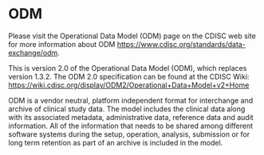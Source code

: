 # ODM

Please visit the Operational Data Model (ODM) page on the CDISC web site for more information about ODM <https://www.cdisc.org/standards/data-exchange/odm>.

This is version 2.0 of the Operational Data Model (ODM), which replaces version 1.3.2.
The ODM 2.0 specification can be found at the CDISC Wiki: <https://wiki.cdisc.org/display/ODM2/Operational+Data+Model+v2+Home>

ODM is a vendor neutral, platform independent format for interchange and archive of clinical study data. The model includes the clinical data along with its associated metadata, administrative data, reference data and audit information. All of the information that needs to be shared among different software systems during the setup, operation, analysis, submission or for long term retention as part of an archive is included in the model.
